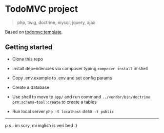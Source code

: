 # TodoMVC project
> php, twig, doctrine, mysql, jquery, ajax

Based on [todomvc template](https://github.com/tastejs/todomvc-app-template).

## Getting started

- Clone this repo

- Install dependencies via composer typing `composer install` in shell

- Copy .env.example to .env and set config params

- Create a database

- Use shell to move to `app/` and run command `../vendor/bin/doctrine orm:schema-tool:create` to create a tables

- Run local server `php -S localhost:8080 -t public`

----
p.s.: im sory, mi inglish is veri bed :)
